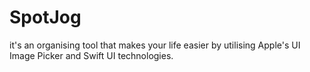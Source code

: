 # SpotJog
it's an organising tool that makes your life easier by utilising Apple's UI Image Picker and Swift UI technologies.
